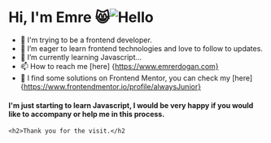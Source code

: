# Hi, I'm Emre :smile_cat:![Hello](https://pixabay.com/tr/illustrations/el-dalga-hareket-parmaklar-merhaba-2415036/(https://pixabay.com/tr/illustrations/el-dalga-hareket-parmaklar-merhaba-2415036/))



- 👋 I'm trying to be a frontend developer. 
- 👀 I’m eager to learn frontend technologies and love to follow to updates.
- 🌱 I’m currently learning Javascript...
- 📫 How to reach me [here] {https://www.emrerdogan.com}
- 🎯 I find some solutions on Frontend Mentor, you can check my [here] {https://www.frontendmentor.io/profile/alwaysJunior}

#### I'm just starting to learn Javascript, I would be very happy if you would like to accompany or help me in this process.

`<h2>Thank you for the visit.</h2`
